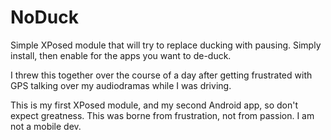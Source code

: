 # NoDuck

Simple XPosed module that will try to replace ducking with pausing. Simply install, then enable for the apps you want to de-duck.

I threw this together over the course of a day after getting frustrated with GPS talking over my audiodramas while I was driving.

This is my first XPosed module, and my second Android app, so don't expect greatness. This was borne from frustration, not from passion. I am not a mobile dev.
